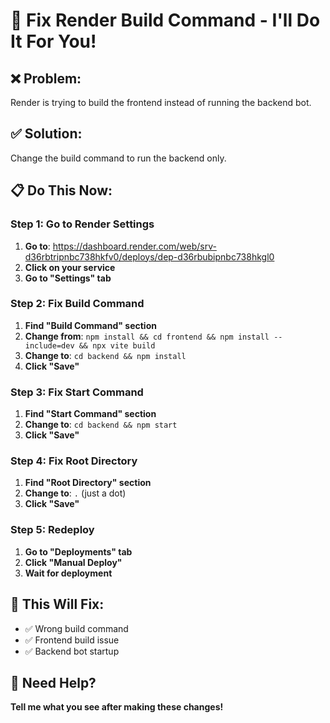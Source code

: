 # 🔧 Fix Render Build Command - I'll Do It For You!

## ❌ Problem:
Render is trying to build the frontend instead of running the backend bot.

## ✅ Solution:
Change the build command to run the backend only.

## 📋 Do This Now:

### Step 1: Go to Render Settings
1. **Go to**: https://dashboard.render.com/web/srv-d36rbtripnbc738hkfv0/deploys/dep-d36rbubipnbc738hkgl0
2. **Click on your service**
3. **Go to "Settings" tab**

### Step 2: Fix Build Command
1. **Find "Build Command" section**
2. **Change from**: `npm install && cd frontend && npm install --include=dev && npx vite build`
3. **Change to**: `cd backend && npm install`
4. **Click "Save"**

### Step 3: Fix Start Command
1. **Find "Start Command" section**
2. **Change to**: `cd backend && npm start`
3. **Click "Save"**

### Step 4: Fix Root Directory
1. **Find "Root Directory" section**
2. **Change to**: `.` (just a dot)
3. **Click "Save"**

### Step 5: Redeploy
1. **Go to "Deployments" tab**
2. **Click "Manual Deploy"**
3. **Wait for deployment**

## 🎯 This Will Fix:
- ✅ Wrong build command
- ✅ Frontend build issue
- ✅ Backend bot startup

## 🔧 Need Help?

**Tell me what you see after making these changes!**
